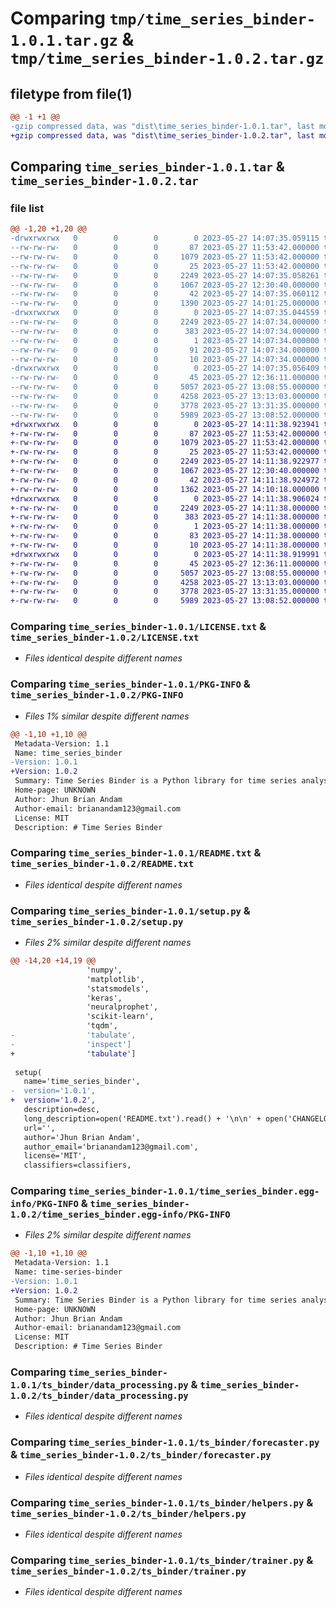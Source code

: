 # Comparing `tmp/time_series_binder-1.0.1.tar.gz` & `tmp/time_series_binder-1.0.2.tar.gz`

## filetype from file(1)

```diff
@@ -1 +1 @@
-gzip compressed data, was "dist\time_series_binder-1.0.1.tar", last modified: Sat May 27 14:07:35 2023, max compression
+gzip compressed data, was "dist\time_series_binder-1.0.2.tar", last modified: Sat May 27 14:11:38 2023, max compression
```

## Comparing `time_series_binder-1.0.1.tar` & `time_series_binder-1.0.2.tar`

### file list

```diff
@@ -1,20 +1,20 @@
-drwxrwxrwx   0        0        0        0 2023-05-27 14:07:35.059115 time_series_binder-1.0.1/
--rw-rw-rw-   0        0        0       87 2023-05-27 11:53:42.000000 time_series_binder-1.0.1/CHANGELOG.txt
--rw-rw-rw-   0        0        0     1079 2023-05-27 11:53:42.000000 time_series_binder-1.0.1/LICENSE.txt
--rw-rw-rw-   0        0        0       25 2023-05-27 11:53:42.000000 time_series_binder-1.0.1/MANIFEST.in
--rw-rw-rw-   0        0        0     2249 2023-05-27 14:07:35.058261 time_series_binder-1.0.1/PKG-INFO
--rw-rw-rw-   0        0        0     1067 2023-05-27 12:30:40.000000 time_series_binder-1.0.1/README.txt
--rw-rw-rw-   0        0        0       42 2023-05-27 14:07:35.060112 time_series_binder-1.0.1/setup.cfg
--rw-rw-rw-   0        0        0     1390 2023-05-27 14:01:25.000000 time_series_binder-1.0.1/setup.py
-drwxrwxrwx   0        0        0        0 2023-05-27 14:07:35.044559 time_series_binder-1.0.1/time_series_binder.egg-info/
--rw-rw-rw-   0        0        0     2249 2023-05-27 14:07:34.000000 time_series_binder-1.0.1/time_series_binder.egg-info/PKG-INFO
--rw-rw-rw-   0        0        0      383 2023-05-27 14:07:34.000000 time_series_binder-1.0.1/time_series_binder.egg-info/SOURCES.txt
--rw-rw-rw-   0        0        0        1 2023-05-27 14:07:34.000000 time_series_binder-1.0.1/time_series_binder.egg-info/dependency_links.txt
--rw-rw-rw-   0        0        0       91 2023-05-27 14:07:34.000000 time_series_binder-1.0.1/time_series_binder.egg-info/requires.txt
--rw-rw-rw-   0        0        0       10 2023-05-27 14:07:34.000000 time_series_binder-1.0.1/time_series_binder.egg-info/top_level.txt
-drwxrwxrwx   0        0        0        0 2023-05-27 14:07:35.056409 time_series_binder-1.0.1/ts_binder/
--rw-rw-rw-   0        0        0       45 2023-05-27 12:36:11.000000 time_series_binder-1.0.1/ts_binder/__init__.py
--rw-rw-rw-   0        0        0     5057 2023-05-27 13:08:55.000000 time_series_binder-1.0.1/ts_binder/data_processing.py
--rw-rw-rw-   0        0        0     4258 2023-05-27 13:13:03.000000 time_series_binder-1.0.1/ts_binder/forecaster.py
--rw-rw-rw-   0        0        0     3778 2023-05-27 13:31:35.000000 time_series_binder-1.0.1/ts_binder/helpers.py
--rw-rw-rw-   0        0        0     5989 2023-05-27 13:08:52.000000 time_series_binder-1.0.1/ts_binder/trainer.py
+drwxrwxrwx   0        0        0        0 2023-05-27 14:11:38.923941 time_series_binder-1.0.2/
+-rw-rw-rw-   0        0        0       87 2023-05-27 11:53:42.000000 time_series_binder-1.0.2/CHANGELOG.txt
+-rw-rw-rw-   0        0        0     1079 2023-05-27 11:53:42.000000 time_series_binder-1.0.2/LICENSE.txt
+-rw-rw-rw-   0        0        0       25 2023-05-27 11:53:42.000000 time_series_binder-1.0.2/MANIFEST.in
+-rw-rw-rw-   0        0        0     2249 2023-05-27 14:11:38.922977 time_series_binder-1.0.2/PKG-INFO
+-rw-rw-rw-   0        0        0     1067 2023-05-27 12:30:40.000000 time_series_binder-1.0.2/README.txt
+-rw-rw-rw-   0        0        0       42 2023-05-27 14:11:38.924972 time_series_binder-1.0.2/setup.cfg
+-rw-rw-rw-   0        0        0     1362 2023-05-27 14:10:18.000000 time_series_binder-1.0.2/setup.py
+drwxrwxrwx   0        0        0        0 2023-05-27 14:11:38.906024 time_series_binder-1.0.2/time_series_binder.egg-info/
+-rw-rw-rw-   0        0        0     2249 2023-05-27 14:11:38.000000 time_series_binder-1.0.2/time_series_binder.egg-info/PKG-INFO
+-rw-rw-rw-   0        0        0      383 2023-05-27 14:11:38.000000 time_series_binder-1.0.2/time_series_binder.egg-info/SOURCES.txt
+-rw-rw-rw-   0        0        0        1 2023-05-27 14:11:38.000000 time_series_binder-1.0.2/time_series_binder.egg-info/dependency_links.txt
+-rw-rw-rw-   0        0        0       83 2023-05-27 14:11:38.000000 time_series_binder-1.0.2/time_series_binder.egg-info/requires.txt
+-rw-rw-rw-   0        0        0       10 2023-05-27 14:11:38.000000 time_series_binder-1.0.2/time_series_binder.egg-info/top_level.txt
+drwxrwxrwx   0        0        0        0 2023-05-27 14:11:38.919991 time_series_binder-1.0.2/ts_binder/
+-rw-rw-rw-   0        0        0       45 2023-05-27 12:36:11.000000 time_series_binder-1.0.2/ts_binder/__init__.py
+-rw-rw-rw-   0        0        0     5057 2023-05-27 13:08:55.000000 time_series_binder-1.0.2/ts_binder/data_processing.py
+-rw-rw-rw-   0        0        0     4258 2023-05-27 13:13:03.000000 time_series_binder-1.0.2/ts_binder/forecaster.py
+-rw-rw-rw-   0        0        0     3778 2023-05-27 13:31:35.000000 time_series_binder-1.0.2/ts_binder/helpers.py
+-rw-rw-rw-   0        0        0     5989 2023-05-27 13:08:52.000000 time_series_binder-1.0.2/ts_binder/trainer.py
```

### Comparing `time_series_binder-1.0.1/LICENSE.txt` & `time_series_binder-1.0.2/LICENSE.txt`

 * *Files identical despite different names*

### Comparing `time_series_binder-1.0.1/PKG-INFO` & `time_series_binder-1.0.2/PKG-INFO`

 * *Files 1% similar despite different names*

```diff
@@ -1,10 +1,10 @@
 Metadata-Version: 1.1
 Name: time_series_binder
-Version: 1.0.1
+Version: 1.0.2
 Summary: Time Series Binder is a Python library for time series analysis and forecasting. It offers a comprehensive set of tools and models, including Pandas integration, statistical methods, neural networks with Keras, and the NeuralProphet library. With Time Series Binder, you can easily manipulate, visualize, and predict time series data, making it an essential toolkit for researchers and analysts.
 Home-page: UNKNOWN
 Author: Jhun Brian Andam
 Author-email: brianandam123@gmail.com
 License: MIT
 Description: # Time Series Binder
```

### Comparing `time_series_binder-1.0.1/README.txt` & `time_series_binder-1.0.2/README.txt`

 * *Files identical despite different names*

### Comparing `time_series_binder-1.0.1/setup.py` & `time_series_binder-1.0.2/setup.py`

 * *Files 2% similar despite different names*

```diff
@@ -14,20 +14,19 @@
                 'numpy', 
                 'matplotlib', 
                 'statsmodels', 
                 'keras', 
                 'neuralprophet', 
                 'scikit-learn', 
                 'tqdm', 
-                'tabulate', 
-                'inspect']
+                'tabulate']
 
 setup(
   name='time_series_binder',
-  version='1.0.1',
+  version='1.0.2',
   description=desc,
   long_description=open('README.txt').read() + '\n\n' + open('CHANGELOG.txt').read(),
   url='',  
   author='Jhun Brian Andam',
   author_email='brianandam123@gmail.com',
   license='MIT', 
   classifiers=classifiers,
```

### Comparing `time_series_binder-1.0.1/time_series_binder.egg-info/PKG-INFO` & `time_series_binder-1.0.2/time_series_binder.egg-info/PKG-INFO`

 * *Files 2% similar despite different names*

```diff
@@ -1,10 +1,10 @@
 Metadata-Version: 1.1
 Name: time-series-binder
-Version: 1.0.1
+Version: 1.0.2
 Summary: Time Series Binder is a Python library for time series analysis and forecasting. It offers a comprehensive set of tools and models, including Pandas integration, statistical methods, neural networks with Keras, and the NeuralProphet library. With Time Series Binder, you can easily manipulate, visualize, and predict time series data, making it an essential toolkit for researchers and analysts.
 Home-page: UNKNOWN
 Author: Jhun Brian Andam
 Author-email: brianandam123@gmail.com
 License: MIT
 Description: # Time Series Binder
```

### Comparing `time_series_binder-1.0.1/ts_binder/data_processing.py` & `time_series_binder-1.0.2/ts_binder/data_processing.py`

 * *Files identical despite different names*

### Comparing `time_series_binder-1.0.1/ts_binder/forecaster.py` & `time_series_binder-1.0.2/ts_binder/forecaster.py`

 * *Files identical despite different names*

### Comparing `time_series_binder-1.0.1/ts_binder/helpers.py` & `time_series_binder-1.0.2/ts_binder/helpers.py`

 * *Files identical despite different names*

### Comparing `time_series_binder-1.0.1/ts_binder/trainer.py` & `time_series_binder-1.0.2/ts_binder/trainer.py`

 * *Files identical despite different names*

